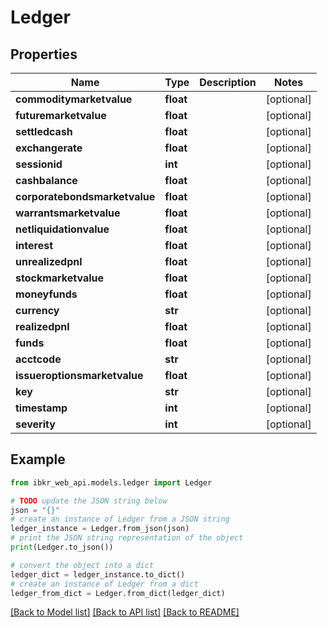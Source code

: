 # Ledger


## Properties

Name | Type | Description | Notes
------------ | ------------- | ------------- | -------------
**commoditymarketvalue** | **float** |  | [optional] 
**futuremarketvalue** | **float** |  | [optional] 
**settledcash** | **float** |  | [optional] 
**exchangerate** | **float** |  | [optional] 
**sessionid** | **int** |  | [optional] 
**cashbalance** | **float** |  | [optional] 
**corporatebondsmarketvalue** | **float** |  | [optional] 
**warrantsmarketvalue** | **float** |  | [optional] 
**netliquidationvalue** | **float** |  | [optional] 
**interest** | **float** |  | [optional] 
**unrealizedpnl** | **float** |  | [optional] 
**stockmarketvalue** | **float** |  | [optional] 
**moneyfunds** | **float** |  | [optional] 
**currency** | **str** |  | [optional] 
**realizedpnl** | **float** |  | [optional] 
**funds** | **float** |  | [optional] 
**acctcode** | **str** |  | [optional] 
**issueroptionsmarketvalue** | **float** |  | [optional] 
**key** | **str** |  | [optional] 
**timestamp** | **int** |  | [optional] 
**severity** | **int** |  | [optional] 

## Example

```python
from ibkr_web_api.models.ledger import Ledger

# TODO update the JSON string below
json = "{}"
# create an instance of Ledger from a JSON string
ledger_instance = Ledger.from_json(json)
# print the JSON string representation of the object
print(Ledger.to_json())

# convert the object into a dict
ledger_dict = ledger_instance.to_dict()
# create an instance of Ledger from a dict
ledger_from_dict = Ledger.from_dict(ledger_dict)
```
[[Back to Model list]](../README.md#documentation-for-models) [[Back to API list]](../README.md#documentation-for-api-endpoints) [[Back to README]](../README.md)


